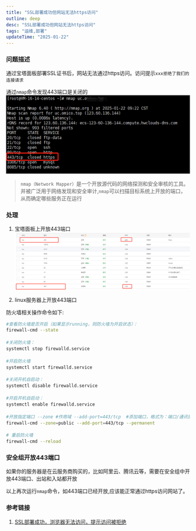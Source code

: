 ```yaml
---
title: "SSL部署成功但网站无法https访问"
outline: deep
desc: "SSL部署成功但网站无法https访问"
tags: "运维,部署"
updateTime: "2025-01-22"
---
```

### 问题描述
通过宝塔面板部署SSL证书后，网站无法通过https访问。访问提示`xxx拒绝了我们的连接请求`

通过`nmap`命令发现443端口是关闭的
![443端口关闭](images/2025/01/22/443端口关闭.png)

> `nmap（Network Mapper）`是一个开放源代码的网络探测和安全审核的工具。并被广泛用于网络发现和安全审计,`nmap`可以扫描目标系统上开放的端口，从而确定哪些服务正在运行

### 处理
1. 宝塔面板上开放443端口
![宝塔面板开放443端口](images/2025/01/22/宝塔放行443端口.png)

2. linux服务器上开放443端口

防火墙相关操作命令如下:
```bash
#查看防火墙是否开启（如果显示running，则防火墙为开启状态）：
firewall-cmd --state

#关闭防火墙：
systemctl stop firewalld.service

#开启防火墙
systemctl start firewalld.service

#关闭开机自启动：
systemctl disable firewalld.service

#开启开机自启动：
systemctl enable firewalld.service
 ​
#开放指定端口 --zone #作用域 --add-port=443/tcp  #添加端口，格式为：端口/通讯协议  --permanent  #永久生效，没有此参数重启后失效
firewall-cmd --zone=public --add-port=443/tcp --permanent
​
# 重启防火墙
firewall-cmd --reload

```

### 安全组开放443端口
如果你的服务器是在云服务商购买的，比如阿里云、腾讯云等，需要在安全组中开放443端口、出站和入站都开放


以上再次运行`nmap`命令，如443端口已经开放,应该能正常通过https访问网站了。







### 参考链接
1. [SSL部署成功，浏览器无法访问，提示访问被拒绝](https://www.bt.cn/bbs/thread-38259-1-1.html)
